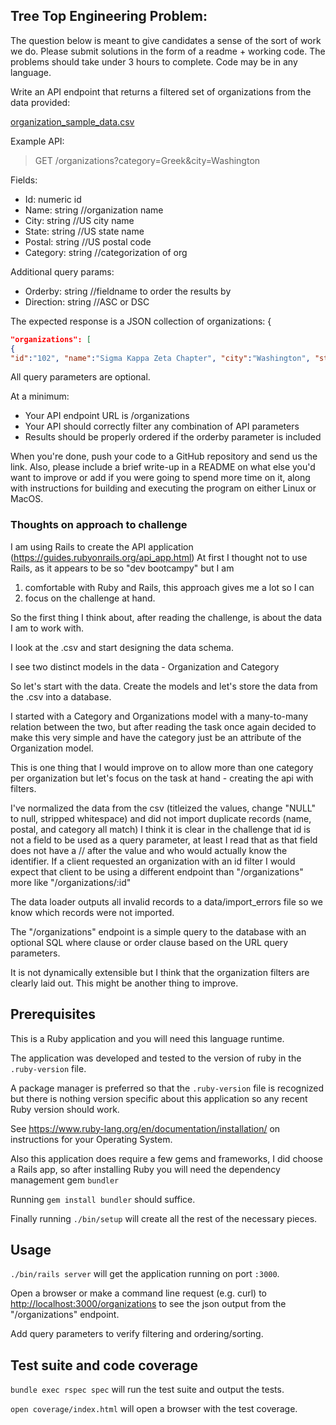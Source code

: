 ## Tree Top Engineering Problem:

The question below is meant to give candidates a sense of the sort of work we do. Please submit solutions in the form of a readme + working code. The problems should take under 3 hours to complete. Code may be in any language.

Write an API endpoint that returns a filtered set of organizations from the data provided:

[organization_sample_data.csv](https://s3-us-west-2.amazonaws.com/sample-coding-dataset/organization_sample_data.csv)

Example API: 
> GET /organizations?category=Greek&city=Washington

Fields: 
* Id: numeric id 
* Name: string //organization name 
* City: string //US city name 
* State: string //US state name 
* Postal: string //US postal code 
* Category: string //categorization of org

Additional query params: 
* Orderby: string //fieldname to order the results by 
* Direction: string //ASC or DSC

The expected response is a JSON collection of organizations: {

```json
"organizations": [
{
"id":"102", "name":"Sigma Kappa Zeta Chapter", "city":"Washington", "state":"DC", "postal":"20052", "category":"Greek" }, ... ] }
```

All query parameters are optional.

At a minimum: 
* Your API endpoint URL is /organizations 
* Your API should correctly filter any combination of API parameters 
* Results should be properly ordered if the orderby parameter is included

When you're done, push your code to a GitHub repository and send us the link. Also, please include a brief write-up in a README on what else you'd want to improve or add if you were going to spend more time on it, along with instructions for building and executing the program on either Linux or MacOS.


### Thoughts on approach to challenge

I am using Rails to create the API application (https://guides.rubyonrails.org/api_app.html)
At first I thought not to use Rails, as it appears to be so "dev bootcampy" but I am
1) comfortable with Ruby and Rails, this approach gives me a lot so I can
2) focus on the challenge at hand.

So the first thing I think about, after reading the challenge, is about the data I am to work with.

I look at the .csv and start designing the data schema.

I see two distinct models in the data - Organization and Category

So let's start with the data.
Create the models and let's store the data from the .csv into a database.



I started with a Category and Organizations model with a many-to-many relation between
the two, but after reading the task once again decided to make this very simple
and have the category just be an attribute of the Organization model.

This is one thing that I would improve on to allow more than one category per organization
but let's focus on the task at hand - creating the api with filters.



I've normalized the data from the csv
(titleized the values, change "NULL" to null, stripped whitespace)
and did not import duplicate records (name, postal, and category all match)
I think it is clear in the challenge that id is not a field to be used
as a query parameter, at least I read that as that field does not have a //
after the value and who would actually know the identifier.
If a client requested an organization with an id filter I would expect that
client to be using a different endpoint than "/organizations"
more like "/organizations/:id"

The data loader outputs all invalid records to a data/import_errors file
so we know which records were not imported.



The "/organizations" endpoint is a simple query to the database with an
optional SQL where clause or order clause based on the URL query parameters.

It is not dynamically extensible but I think that the organization filters are
clearly laid out. This might be another thing to improve. 

## Prerequisites

This is a Ruby application and you will need this language runtime. 

The application was developed and tested to the version of ruby in the `.ruby-version` file.

A package manager is preferred so that the `.ruby-version` file is recognized but there is nothing 
version specific about this application so any recent Ruby version should work.

See https://www.ruby-lang.org/en/documentation/installation/ on instructions for your Operating System.

Also this application does require a few gems and frameworks, I did choose a Rails app, so after installing Ruby
you will need the dependency management gem `bundler`

Running `gem install bundler` should suffice. 

Finally running `./bin/setup` will create all the rest of the necessary pieces. 

## Usage

`./bin/rails server` will get the application running on port `:3000`. 

Open a browser or make a command line request (e.g. curl) to 
[http://localhost:3000/organizations](http://localhost:3000/organizations) 
to see the json output from the "/organizations" endpoint.

Add query parameters to verify filtering and ordering/sorting. 

## Test suite and code coverage

`bundle exec rspec spec` will run the test suite and output the tests.

`open coverage/index.html` will open a browser with the test coverage.